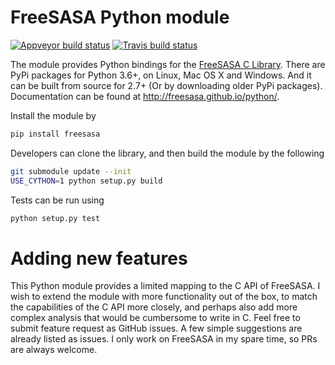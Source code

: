 # FreeSASA Python module

[![Appveyor build status](https://ci.appveyor.com/api/projects/status/nyo51pv2ufj2yhcj/branch/master?svg=true)](https://ci.appveyor.com/project/mittinatten/freesasa-python/branch/master)
[![Travis build status](https://travis-ci.com/freesasa/freesasa-python.svg?branch=master)](https://travis-ci.com/freesasa/freesasa-python)

The module provides Python bindings for the [FreeSASA C Library](https://github.com/mittinatten/freesasa).
There are PyPi packages for Python 3.6+, on Linux, Mac OS X and Windows.
And it can be built from source for 2.7+ (Or by downloading older PyPi packages).
Documentation can be found at http://freesasa.github.io/python/.

Install the module by

```sh
pip install freesasa
```

Developers can clone the library, and then build the module by the following

```sh
git submodule update --init
USE_CYTHON=1 python setup.py build
```

Tests can be run using

```sh
python setup.py test
```

# Adding new features

This Python module provides a limited mapping to the C API of FreeSASA.
I wish to extend the module with more functionality out of the box,
to match the capabilities of the C API more closely,
and perhaps also add more complex analysis that would be cumbersome to write in C.
Feel free to submit feature request as GitHub issues.
A few simple suggestions are already listed as issues.
I only work on FreeSASA in my spare time, so PRs are always welcome.
